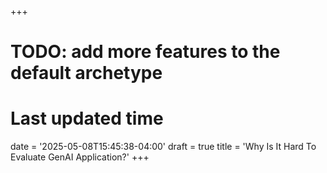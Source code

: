 +++
# TODO: add more features to the default archetype
# Last updated time
date = '2025-05-08T15:45:38-04:00'
draft = true
title = 'Why Is It Hard To Evaluate GenAI Application?'
+++
